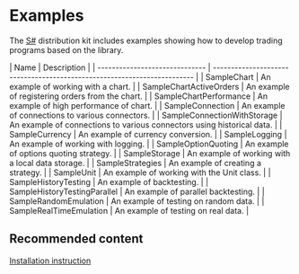 # Examples

The [S\#](StockSharpAbout.md) distribution kit includes examples showing how to develop trading programs based on the library. 

| Name
                         | Description
                                                            |
| ------------------------------ | ------------------------------------------------------------------------ |
| SampleChart
                  | An example of working with a chart.
                                    |
| SampleChartActiveOrders
      | An example of registering orders from the chart.
                       |
| SampleChartPerformance
       | An example of high performance of chart.
                               |
| SampleConnection
             | An example of connections to various connectors.
                       |
| SampleConnectionWithStorage
  | An example of connections to various connectors using historical data.
 |
| SampleCurrency
               | An example of currency conversion.
                                     |
| SampleLogging
                | An example of working with logging.
                                    |
| SampleOptionQuoting
          | An example of options quoting strategy.
                                |
| SampleStorage
                | An example of working with a local data storage.
                       |
| SampleStrategies
             | An example of creating a strategy.
                                     |
| SampleUnit
                   | An example of working with the Unit class.
                             |
| SampleHistoryTesting
         | An example of backtesting.
                                             |
| SampleHistoryTestingParallel
 | An example of parallel backtesting.
                                    |
| SampleRandomEmulation
        | An example of testing on random data.
                                  |
| SampleRealTimeEmulation
      | An example of testing on real data.
                                    |

## Recommended content

[Installation instruction](StockSharpInstall.md)
